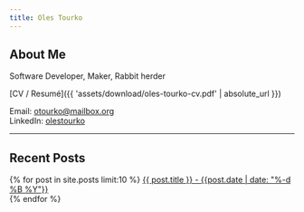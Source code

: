 ```yaml
---
title: Oles Tourko
---
```


## About Me

Software Developer, Maker, Rabbit herder

[CV / Resumé]({{ 'assets/download/oles-tourko-cv.pdf' | absolute_url }})

Email: [otourko@mailbox.org](mailto:otourko@mailbox.org)  
LinkedIn: [olestourko](https://www.linkedin.com/in/olestourko/)

---

## Recent Posts
<div>
{% for post in site.posts limit:10 %}
  <a href="{{ post.url }}">{{ post.title }} - {{post.date | date: "%-d %B %Y"}}</a><br>
{% endfor %}
</div>